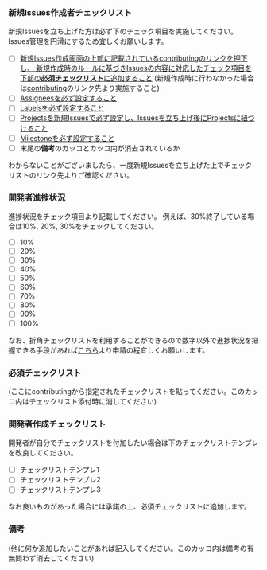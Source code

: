 ### 新規Issues作成者チェックリスト
新規Issuesを立ち上げた方は必ず下のチェック項目を実施してください。
Issues管理を円滑にするため宜しくお願いします。
- [ ] [新規Issues作成画面の上部に記載されているcontributingのリンクを押下し、
新規作成時のルールに基づきIssuesの内容に対応したチェック項目を
下部の**必須チェックリスト**に追加すること](../wiki/Notes-on-launching-Issues)
(新規作成時に行わなかった場合は[contributing](../blob/develop/.github/CONTRIBUTING.md)のリンク先より実施すること)
- [ ] [Assigneesを必ず設定すること](../wiki/Confirm-Assignees-Reviewers-setting)
- [ ] [Labelsを必ず設定すること](../wiki/Confirm-Labels-setting)
- [ ] [Projectsを新規Issuesで必ず設定し、Issuesを立ち上げ後にProjectsに紐づけること](../wiki/Confirm-Projects-setting)
- [ ] [Milestoneを必ず設定すること](../wiki/Confirm-Milestone-setting)
- [ ] 末尾の**備考**のカッコとカッコ内が消去されているか

わからないことがございましたら、一度新規Issuesを立ち上げた上でチェックリストのリンク先よりご確認ください。

### 開発者進捗状況
進捗状況をチェック項目より記載してください。
例えば、30%終了している場合は10%, 20%, 30%をチェックしてください。
- [ ] 10%
- [ ] 20%
- [ ] 30%
- [ ] 40%
- [ ] 50%
- [ ] 60%
- [ ] 70%
- [ ] 80%
- [ ] 90%
- [ ] 100%

なお、折角チェックリストを利用することができるので数字以外で進捗状況を把握できる手段があれば[こちら](../wiki/Exchange-plaza-between-developers-and-managers)より申請の程宜しくお願いします。

### 必須チェックリスト
(ここにcontributingから指定されたチェックリストを貼ってください。このカッコ内はチェックリスト添付時に消してください)

### 開発者作成チェックリスト
開発者が自分でチェックリストを付加したい場合は下のチェックリストテンプレを改良してください。<br>
- [ ] チェックリストテンプレ1
- [ ] チェックリストテンプレ2
- [ ] チェックリストテンプレ3

なお良いものがあった場合には承諾の上、必須チェックリストに追加します。

### 備考
(他に何か追加したいことがあれば記入してください。このカッコ内は備考の有無問わず消去してください)
